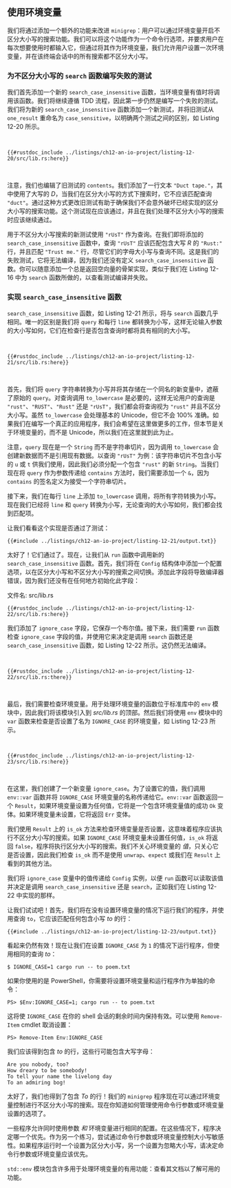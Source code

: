 ## 使用环境变量

我们将通过添加一个额外的功能来改进 `minigrep`：用户可以通过环境变量开启不区分大小写的搜索功能。我们可以将这个功能作为一个命令行选项，并要求用户在每次想要使用时都输入它，但通过将其作为环境变量，我们允许用户设置一次环境变量，并在该终端会话中的所有搜索都不区分大小写。

### 为不区分大小写的 `search` 函数编写失败的测试

我们首先添加一个新的 `search_case_insensitive` 函数，当环境变量有值时将调用该函数。我们将继续遵循 TDD 流程，因此第一步仍然是编写一个失败的测试。我们将为新的 `search_case_insensitive` 函数添加一个新测试，并将旧测试从 `one_result` 重命名为 `case_sensitive`，以明确两个测试之间的区别，如 Listing 12-20 所示。

<Listing number="12-20" file-name="src/lib.rs" caption="为我们即将添加的不区分大小写函数添加一个新的失败测试">

```rust,ignore,does_not_compile
{{#rustdoc_include ../listings/ch12-an-io-project/listing-12-20/src/lib.rs:here}}
```

</Listing>

注意，我们也编辑了旧测试的 `contents`。我们添加了一行文本 `"Duct tape."`，其中使用了大写的 _D_，当我们在区分大小写的方式下搜索时，它不应该匹配查询 `"duct"`。通过这种方式更改旧测试有助于确保我们不会意外破坏已经实现的区分大小写的搜索功能。这个测试现在应该通过，并且在我们处理不区分大小写的搜索时应该继续通过。

用于不区分大小写搜索的新测试使用 `"rUsT"` 作为查询。在我们即将添加的 `search_case_insensitive` 函数中，查询 `"rUsT"` 应该匹配包含大写 _R_ 的 `"Rust:"` 行，并且匹配 `"Trust me."` 行，尽管它们的字母大小写与查询不同。这是我们的失败测试，它将无法编译，因为我们还没有定义 `search_case_insensitive` 函数。你可以随意添加一个总是返回空向量的骨架实现，类似于我们在 Listing 12-16 中为 `search` 函数所做的，以查看测试编译并失败。

### 实现 `search_case_insensitive` 函数

`search_case_insensitive` 函数，如 Listing 12-21 所示，将与 `search` 函数几乎相同。唯一的区别是我们将 `query` 和每行 `line` 都转换为小写，这样无论输入参数的大小写如何，它们在检查行是否包含查询时都将具有相同的大小写。

<Listing number="12-21" file-name="src/lib.rs" caption="定义 `search_case_insensitive` 函数，在比较之前将查询和行转换为小写">

```rust,noplayground
{{#rustdoc_include ../listings/ch12-an-io-project/listing-12-21/src/lib.rs:here}}
```

</Listing>

首先，我们将 `query` 字符串转换为小写并将其存储在一个同名的新变量中，遮蔽了原始的 `query`。对查询调用 `to_lowercase` 是必要的，这样无论用户的查询是 `"rust"`、`"RUST"`、`"Rust"` 还是 `"rUsT"`，我们都会将查询视为 `"rust"` 并且不区分大小写。虽然 `to_lowercase` 会处理基本的 Unicode，但它不会 100% 准确。如果我们在编写一个真正的应用程序，我们会希望在这里做更多的工作，但本节是关于环境变量的，而不是 Unicode，所以我们在这里就到此为止。

注意，`query` 现在是一个 `String` 而不是字符串切片，因为调用 `to_lowercase` 会创建新数据而不是引用现有数据。以查询 `"rUsT"` 为例：该字符串切片不包含小写的 `u` 或 `t` 供我们使用，因此我们必须分配一个包含 `"rust"` 的新 `String`。当我们现在将 `query` 作为参数传递给 `contains` 方法时，我们需要添加一个 `&`，因为 `contains` 的签名定义为接受一个字符串切片。

接下来，我们在每行 `line` 上添加 `to_lowercase` 调用，将所有字符转换为小写。现在我们已经将 `line` 和 `query` 转换为小写，无论查询的大小写如何，我们都会找到匹配项。

让我们看看这个实现是否通过了测试：

```console
{{#include ../listings/ch12-an-io-project/listing-12-21/output.txt}}
```

太好了！它们通过了。现在，让我们从 `run` 函数中调用新的 `search_case_insensitive` 函数。首先，我们将在 `Config` 结构体中添加一个配置选项，以在区分大小写和不区分大小写的搜索之间切换。添加此字段将导致编译器错误，因为我们还没有在任何地方初始化此字段：

<span class="filename">文件名: src/lib.rs</span>

```rust,ignore,does_not_compile
{{#rustdoc_include ../listings/ch12-an-io-project/listing-12-22/src/lib.rs:here}}
```

我们添加了 `ignore_case` 字段，它保存一个布尔值。接下来，我们需要 `run` 函数检查 `ignore_case` 字段的值，并使用它来决定是调用 `search` 函数还是 `search_case_insensitive` 函数，如 Listing 12-22 所示。这仍然无法编译。

<Listing number="12-22" file-name="src/lib.rs" caption="根据 `config.ignore_case` 中的值调用 `search` 或 `search_case_insensitive`">

```rust,ignore,does_not_compile
{{#rustdoc_include ../listings/ch12-an-io-project/listing-12-22/src/lib.rs:there}}
```

</Listing>

最后，我们需要检查环境变量。用于处理环境变量的函数位于标准库中的 `env` 模块中，因此我们将该模块引入到 _src/lib.rs_ 的顶部。然后我们将使用 `env` 模块中的 `var` 函数来检查是否设置了名为 `IGNORE_CASE` 的环境变量，如 Listing 12-23 所示。

<Listing number="12-23" file-name="src/lib.rs" caption="检查名为 `IGNORE_CASE` 的环境变量是否有值">

```rust,noplayground
{{#rustdoc_include ../listings/ch12-an-io-project/listing-12-23/src/lib.rs:here}}
```

</Listing>

在这里，我们创建了一个新变量 `ignore_case`。为了设置它的值，我们调用 `env::var` 函数并将 `IGNORE_CASE` 环境变量的名称传递给它。`env::var` 函数返回一个 `Result`，如果环境变量设置为任何值，它将是一个包含环境变量值的成功 `Ok` 变体。如果环境变量未设置，它将返回 `Err` 变体。

我们使用 `Result` 上的 `is_ok` 方法来检查环境变量是否设置，这意味着程序应该执行不区分大小写的搜索。如果 `IGNORE_CASE` 环境变量未设置任何值，`is_ok` 将返回 `false`，程序将执行区分大小写的搜索。我们不关心环境变量的 _值_，只关心它是否设置，因此我们检查 `is_ok` 而不是使用 `unwrap`、`expect` 或我们在 `Result` 上看到的其他方法。

我们将 `ignore_case` 变量中的值传递给 `Config` 实例，以便 `run` 函数可以读取该值并决定是调用 `search_case_insensitive` 还是 `search`，正如我们在 Listing 12-22 中实现的那样。

让我们试试吧！首先，我们将在没有设置环境变量的情况下运行我们的程序，并使用查询 `to`，它应该匹配任何包含小写 _to_ 的行：

```console
{{#include ../listings/ch12-an-io-project/listing-12-23/output.txt}}
```

看起来仍然有效！现在让我们在设置 `IGNORE_CASE` 为 `1` 的情况下运行程序，但使用相同的查询 _to_：

```console
$ IGNORE_CASE=1 cargo run -- to poem.txt
```

如果你使用的是 PowerShell，你需要将设置环境变量和运行程序作为单独的命令：

```console
PS> $Env:IGNORE_CASE=1; cargo run -- to poem.txt
```

这将使 `IGNORE_CASE` 在你的 shell 会话的剩余时间内保持有效。可以使用 `Remove-Item` cmdlet 取消设置：

```console
PS> Remove-Item Env:IGNORE_CASE
```

我们应该得到包含 _to_ 的行，这些行可能包含大写字母：

<!-- manual-regeneration
cd listings/ch12-an-io-project/listing-12-23
IGNORE_CASE=1 cargo run -- to poem.txt
can't extract because of the environment variable
-->

```console
Are you nobody, too?
How dreary to be somebody!
To tell your name the livelong day
To an admiring bog!
```

太好了，我们也得到了包含 _To_ 的行！我们的 `minigrep` 程序现在可以通过环境变量控制进行不区分大小写的搜索。现在你知道如何管理使用命令行参数或环境变量设置的选项了。

一些程序允许同时使用参数 _和_ 环境变量进行相同的配置。在这些情况下，程序决定哪一个优先。作为另一个练习，尝试通过命令行参数或环境变量控制大小写敏感性。如果程序运行时一个设置为区分大小写，另一个设置为忽略大小写，请决定命令行参数或环境变量应该优先。

`std::env` 模块包含许多用于处理环境变量的有用功能：查看其文档以了解可用的功能。
